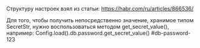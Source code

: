 Структуру настроек взял из статьи:
https://habr.com/ru/articles/866536/

Для того, чтобы получить непосредственно значение, хранимое типом SecretStr, нужно воспользоваться методом get_secret_value(), например:
Config.load().db.password.get_secret_value()
#db-password-123